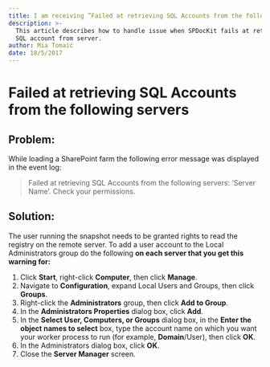```yaml
---
title: I am receiving ”Failed at retrieving SQL Accounts from the following servers".
description: >-
  This article describes how to handle issue when SPDocKit fails at retrieving
  SQL account from server.
author: Mia Tomaić
date: 18/5/2017
---
```


# Failed at retrieving SQL Accounts from the following servers

## Problem:

While loading a SharePoint farm the following error message was displayed in the event log:

> Failed at retrieving SQL Accounts from the following servers: ‘Server Name’. Check your permissions.

## Solution:

The user running the snapshot needs to be granted rights to read the registry on the remote server. To add a user account to the Local Administrators group do the following **on each server that you get this warning for:**

1. Click **Start**, right-click **Computer**, then click **Manage**.
2. Navigate to **Configuration**, expand Local Users and Groups, then click **Groups**.
3. Right-click the **Administrators** group, then click **Add to Group**.
4. In the **Administrators Properties** dialog box, click **Add**.
5. In the **Select User, Computers, or Groups** dialog box, in the **Enter the object names to select** box, type the account name on which you want your worker process to run \(for example, **Domain**/User\), then click **OK**.
6. In the Administrators dialog box, click **OK**.
7. Close the **Server Manager** screen.

